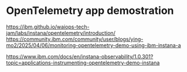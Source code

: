 OpenTelemetry app demostration
=

https://ibm.github.io/waiops-tech-jam/labs/instana/opentelemetry/introduction/
https://community.ibm.com/community/user/blogs/ying-mo2/2025/04/06/monitoring-opentelemetry-demo-using-ibm-instana-a

https://www.ibm.com/docs/en/instana-observability/1.0.301?topic=applications-instrumenting-opentelemetry-demo-instana
